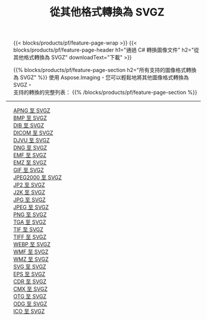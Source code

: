 ﻿---
title: 從其他格式轉換為 SVGZ 
weight: 3920
url: /zh-hant/net/conversion/to/svgz 
lang: zh-hant
langdirlevel: 2
locales: zh-hans,ja,it,ru,de,es,fr,nl,id,lt,pl,pt,vi,tr,ko,zh-hant,ar,hi,th,sv,cs,uk,he
description: 使用 Aspose.Imaging，您可以輕鬆地將其他格式轉換為 SVGZ
---

{{< blocks/products/pf/feature-page-wrap >}}
{{< blocks/products/pf/feature-page-header h1="通過 C# 轉換圖像文件" h2="從其他格式轉換為 SVGZ" downloadText="下載" >}}


{{% blocks/products/pf/feature-page-section  h2="所有支持的圖像格式轉換為 SVGZ" %}}
使用 Aspose.Imaging，您可以輕鬆地將其他圖像格式轉換為 SVGZ。
<br/>
支持的轉換的完整列表：
{{% /blocks/products/pf/feature-page-section %}}
<div class="container-fluid productfamilypage bg-gray">
    <div class="convertypes bg-gray agp-content section">
        <div class="container">
		<hr style="margin-left:-20px;"/>
		<div class="row other-converters">
		    <div class='col-md-2 other-converter remove-lp remove-rp'><a href="/imaging/zh-hant/net/conversion/apng-to-svgz" >APNG 至 SVGZ</a></div>
<div class='col-md-2 other-converter remove-lp remove-rp'><a href="/imaging/zh-hant/net/conversion/bmp-to-svgz" >BMP 至 SVGZ</a></div>
<div class='col-md-2 other-converter remove-lp remove-rp'><a href="/imaging/zh-hant/net/conversion/dib-to-svgz" >DIB 至 SVGZ</a></div>
<div class='col-md-2 other-converter remove-lp remove-rp'><a href="/imaging/zh-hant/net/conversion/dicom-to-svgz" >DICOM 至 SVGZ</a></div>
<div class='col-md-2 other-converter remove-lp remove-rp'><a href="/imaging/zh-hant/net/conversion/djvu-to-svgz" >DJVU 至 SVGZ</a></div>
<div class='col-md-2 other-converter remove-lp remove-rp'><a href="/imaging/zh-hant/net/conversion/dng-to-svgz" >DNG 至 SVGZ</a></div>
<div class='col-md-2 other-converter remove-lp remove-rp'><a href="/imaging/zh-hant/net/conversion/emf-to-svgz" >EMF 至 SVGZ</a></div>
<div class='col-md-2 other-converter remove-lp remove-rp'><a href="/imaging/zh-hant/net/conversion/emz-to-svgz" >EMZ 至 SVGZ</a></div>
<div class='col-md-2 other-converter remove-lp remove-rp'><a href="/imaging/zh-hant/net/conversion/gif-to-svgz" >GIF 至 SVGZ</a></div>
<div class='col-md-2 other-converter remove-lp remove-rp'><a href="/imaging/zh-hant/net/conversion/jpeg2000-to-svgz" >JPEG2000 至 SVGZ</a></div>
<div class='col-md-2 other-converter remove-lp remove-rp'><a href="/imaging/zh-hant/net/conversion/jp2-to-svgz" >JP2 至 SVGZ</a></div>
<div class='col-md-2 other-converter remove-lp remove-rp'><a href="/imaging/zh-hant/net/conversion/j2k-to-svgz" >J2K 至 SVGZ</a></div>
<div class='col-md-2 other-converter remove-lp remove-rp'><a href="/imaging/zh-hant/net/conversion/jpg-to-svgz" >JPG 至 SVGZ</a></div>
<div class='col-md-2 other-converter remove-lp remove-rp'><a href="/imaging/zh-hant/net/conversion/jpeg-to-svgz" >JPEG 至 SVGZ</a></div>
<div class='col-md-2 other-converter remove-lp remove-rp'><a href="/imaging/zh-hant/net/conversion/png-to-svgz" >PNG 至 SVGZ</a></div>
<div class='col-md-2 other-converter remove-lp remove-rp'><a href="/imaging/zh-hant/net/conversion/tga-to-svgz" >TGA 至 SVGZ</a></div>
<div class='col-md-2 other-converter remove-lp remove-rp'><a href="/imaging/zh-hant/net/conversion/tif-to-svgz" >TIF 至 SVGZ</a></div>
<div class='col-md-2 other-converter remove-lp remove-rp'><a href="/imaging/zh-hant/net/conversion/tiff-to-svgz" >TIFF 至 SVGZ</a></div>
<div class='col-md-2 other-converter remove-lp remove-rp'><a href="/imaging/zh-hant/net/conversion/webp-to-svgz" >WEBP 至 SVGZ</a></div>
<div class='col-md-2 other-converter remove-lp remove-rp'><a href="/imaging/zh-hant/net/conversion/wmf-to-svgz" >WMF 至 SVGZ</a></div>
<div class='col-md-2 other-converter remove-lp remove-rp'><a href="/imaging/zh-hant/net/conversion/wmz-to-svgz" >WMZ 至 SVGZ</a></div>
<div class='col-md-2 other-converter remove-lp remove-rp'><a href="/imaging/zh-hant/net/conversion/svg-to-svgz" >SVG 至 SVGZ</a></div>
<div class='col-md-2 other-converter remove-lp remove-rp'><a href="/imaging/zh-hant/net/conversion/eps-to-svgz" >EPS 至 SVGZ</a></div>
<div class='col-md-2 other-converter remove-lp remove-rp'><a href="/imaging/zh-hant/net/conversion/cdr-to-svgz" >CDR 至 SVGZ</a></div>
<div class='col-md-2 other-converter remove-lp remove-rp'><a href="/imaging/zh-hant/net/conversion/cmx-to-svgz" >CMX 至 SVGZ</a></div>
<div class='col-md-2 other-converter remove-lp remove-rp'><a href="/imaging/zh-hant/net/conversion/otg-to-svgz" >OTG 至 SVGZ</a></div>
<div class='col-md-2 other-converter remove-lp remove-rp'><a href="/imaging/zh-hant/net/conversion/odg-to-svgz" >ODG 至 SVGZ</a></div>
<div class='col-md-2 other-converter remove-lp remove-rp'><a href="/imaging/zh-hant/net/conversion/ico-to-svgz" >ICO 至 SVGZ</a></div>
                </div>
        </div>
    </div>
</div>
<br/>

